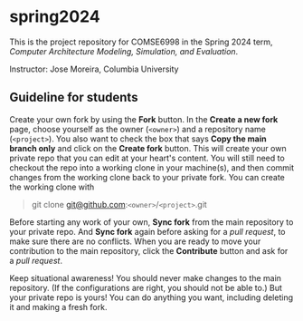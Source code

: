 # spring2024
This is the project repository for COMSE6998 in the Spring 2024 term, *Computer Architecture Modeling, Simulation, and Evaluation*.

Instructor: Jose Moreira, Columbia University

## Guideline for students

Create your own fork by using the **Fork** button. 
In the **Create a new fork** page, choose yourself as the owner (`<owner>`) and a repository name (`<project>`).
You also want to check the box that says **Copy the main branch only** and click on the **Create fork** button.
This will create your own private repo that you can edit at your heart's content. 
You will still need to checkout the repo into a working clone in your machine(s), and then commit changes from the working clone back to your private fork.
You can create the working clone with

>  git clone git@github.com:`<owner>`/`<project>`.git

Before starting any work of your own, **Sync fork** from the main repository to your private repo.
And **Sync fork** again before asking for a *pull request*, to make sure there are no conflicts.
When you are ready to move your contribution to the main repository, click the **Contribute** button and ask for a *pull request*.

Keep situational awareness! 
You should never make changes to the main repository.
(If the configurations are right, you should not be able to.)
But your private repo is yours!
You can do anything you want, including deleting it and making a fresh fork.
